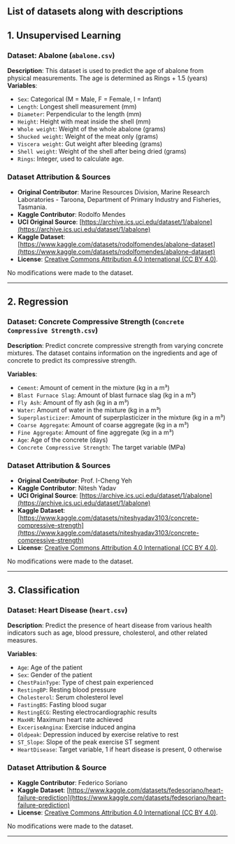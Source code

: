 List of datasets along with descriptions
---
## 1. Unsupervised Learning

### Dataset: Abalone (`abalone.csv`)  
**Description**: This dataset is used to predict the age of abalone from physical measurements. The age is determined as Rings + 1.5 (years)
**Variables**: 
- `Sex`: Categorical (M = Male, F = Female, I = Infant)  
- `Length`: Longest shell measurement (mm)  
- `Diameter`: Perpendicular to the length (mm)  
- `Height`: Height with meat inside the shell (mm)  
- `Whole weight`: Weight of the whole abalone (grams)  
- `Shucked weight`: Weight of the meat only (grams)  
- `Viscera weight`: Gut weight after bleeding (grams)  
- `Shell weight`: Weight of the shell after being dried (grams)  
- `Rings`: Integer, used to calculate age.  

### Dataset Attribution & Sources
- **Original Contributor**: Marine Resources Division, Marine Research Laboratories - Taroona, Department of Primary Industry and Fisheries, Tasmania.
- **Kaggle Contributor**: Rodolfo Mendes  
- **UCI Original Source**: [https://archive.ics.uci.edu/dataset/1/abalone](https://archive.ics.uci.edu/dataset/1/abalone) 
- **Kaggle Dataset**: [https://www.kaggle.com/datasets/rodolfomendes/abalone-dataset](https://www.kaggle.com/datasets/rodolfomendes/abalone-dataset)  
- **License**: [Creative Commons Attribution 4.0 International (CC BY 4.0)](https://creativecommons.org/licenses/by/4.0/).  

No modifications were made to the dataset.

---
## 2. Regression

### Dataset: Concrete Compressive Strength (`Concrete Compressive Strength.csv`)  
**Description**: Predict concrete compressive strength from varying concrete mixtures. The dataset contains information on the ingredients and age of concrete to predict its compressive strength.

**Variables**:
- `Cement`: Amount of cement in the mixture (kg in a m³)  
- `Blast Furnace Slag`: Amount of blast furnace slag (kg in a m³)  
- `Fly Ash`: Amount of fly ash (kg in a m³)  
- `Water`: Amount of water in the mixture (kg in a m³)  
- `Superplasticizer`: Amount of superplasticizer in the mixture (kg in a m³)  
- `Coarse Aggregate`: Amount of coarse aggregate (kg in a m³)  
- `Fine Aggregate`: Amount of fine aggregate (kg in a m³)  
- `Age`: Age of the concrete (days)  
- `Concrete Compressive Strength`: The target variable (MPa) 

### Dataset Attribution & Sources
- **Original Contributor**: Prof. I-Cheng Yeh
- **Kaggle Contributor**: Nitesh Yadav  
- **UCI Original Source**: [https://archive.ics.uci.edu/dataset/1/abalone](https://archive.ics.uci.edu/dataset/1/abalone)   
- **Kaggle Dataset**: [https://www.kaggle.com/datasets/niteshyadav3103/concrete-compressive-strength](https://www.kaggle.com/datasets/niteshyadav3103/concrete-compressive-strength)  
- **License**: [Creative Commons Attribution 4.0 International (CC BY 4.0)](https://creativecommons.org/licenses/by/4.0/).  

No modifications were made to the dataset.

---
## 3. Classification

### Dataset: Heart Disease (`heart.csv`)  
**Description**: Predict the presence of heart disease from various health indicators such as age, blood pressure, cholesterol, and other related measures.

**Variables**:
- `Age`: Age of the patient  
- `Sex`: Gender of the patient  
- `ChestPainType`: Type of chest pain experienced  
- `RestingBP`: Resting blood pressure  
- `Cholesterol`: Serum cholesterol level  
- `FastingBS`: Fasting blood sugar  
- `RestingECG`: Resting electrocardiographic results  
- `MaxHR`: Maximum heart rate achieved  
- `ExceriseAngina`: Exercise induced angina  
- `Oldpeak`: Depression induced by exercise relative to rest  
- `ST_Slope`: Slope of the peak exercise ST segment  
- `HeartDisease`: Target variable, 1 if heart disease is present, 0 otherwise

### Dataset Attribution & Source
- **Kaggle Contributor**: Federico Soriano  
- **Kaggle Dataset**: [https://www.kaggle.com/datasets/fedesoriano/heart-failure-prediction](https://www.kaggle.com/datasets/fedesoriano/heart-failure-prediction)  
- **License**: [Creative Commons Attribution 4.0 International (CC BY 4.0)](https://creativecommons.org/licenses/by/4.0/).

No modifications were made to the dataset.

---
